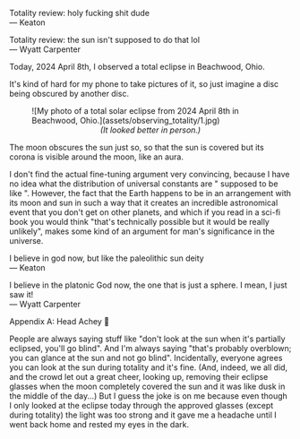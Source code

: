 Totality review: holy fucking shit dude\
— Keaton

Totality review: the sun isn't supposed to do that lol\
— Wyatt Carpenter

Today, 2024 April 8th, I observed a total eclipse in Beachwood, Ohio.

It's kind of hard for my phone to take pictures of it, so just imagine a disc being obscured by another disc.

<figure>
![My photo of a total solar eclipse from 2024 April 8th in Beachwood, Ohio.](assets/observing_totality/1.jpg)
<figcaption><center><i>(It looked better in person.)</i></center></figcaption>
</figure>

The moon obscures the sun just so, so that the sun is covered but its corona is visible around the moon, like an aura.

I don't find the actual fine-tuning argument very convincing, because I have no idea what the distribution of universal constants are " supposed to be like ". However, the fact that the Earth happens to be in an arrangement with its moon and sun in such a way that it creates an incredible astronomical event that you don't get on other planets, and which if you read in a sci-fi book you would think "that's technically possible but it would be really unlikely", makes some kind of an argument for man's significance in the universe.

I believe in god now, but like the paleolithic sun deity\
— Keaton

I believe in the platonic God now, the one that is just a sphere. I mean, I just saw it!\
— Wyatt Carpenter

Appendix A: Head Achey 🤕

People are always saying stuff like "don't look at the sun when it's partially eclipsed, you'll go blind". And I'm always saying "that's probably overblown; you can glance at the sun and not go blind". Incidentally, everyone agrees you can look at the sun during totality and it's fine. (And, indeed, we all did, and the crowd let out a great cheer, looking up, removing their eclipse glasses  when the moon completely covered the sun and it was like dusk in the middle of the day...) But I guess the joke is on me because even though I only looked at the eclipse today through the approved glasses (except during totality) the light was too strong and it gave me a headache until I went back home and rested my eyes in the dark.

<link rel="stylesheet" type="text/css" href="/style.css" /> <!-- This line is merely to style the page correctly in systems that respect such styling; it has no semantic meaning otherwise. -->
